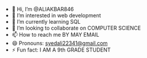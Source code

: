 - 👋 Hi, I’m @ALIAKBAR846
- 👀 I’m interested in web development
- 🌱 I’m currently learning SQL
- 💞️ I’m looking to collaborate on COMPUTER SCIENCE
- 📫 How to reach me BY MAY EMAIL
- 😄 Pronouns: syedali22341@gmail.com
- ⚡ Fun fact: I AM A 9th GRADE STUDENT

<!---
ALIAKBAR846/ALIAKBAR846 is a ✨ special ✨ repository because its `README.md` (this file) appears on your GitHub profile.
You can click the Preview link to take a look at your changes.
--->
